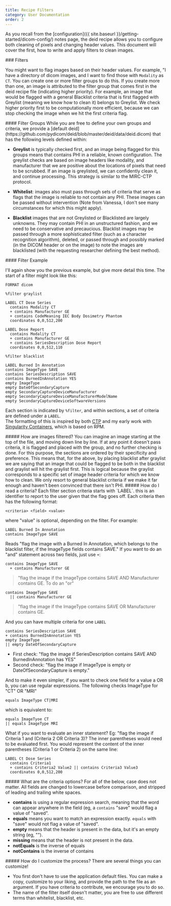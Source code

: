 ```yaml
---
title: Recipe Filters
category: User Documentation
order: 2
---
```


As you recall from the [configuration]({{ site.baseurl }}/getting-started/dicom-config/) 
notes page, the deid recipe allows you to configure both cleaning of pixels 
and changing header values. This document will cover the first, how to write
and apply filters to clean images.

<a id="filters">
### Filters

You might want to flag images based on their header values. For example, "I have a directory
of dicom images, and I want to find those with `Modality` as `CT`. You can create
one or more filter groups to do this. If you create more than one, an image is attributed 
to the filter group that comes first in the deid recipe file (indicating higher priority). 
For example, an image that would be flagged with a general Blacklist criteria that is first flagged with Greylist 
(meaning we know how to clean it) belongs to Greylist. We check higher priority 
first to be computationally more efficient, because we can stop checking the 
image when we hit the first criteria flag.

<a id="filter-groups">
#### Filter Groups
While you are free to define your own groups and criteria, we provide a [default deid](https://github.com/pydicom/deid/blob/master/deid/data/deid.dicom) that has the following levels defined within:

 - **Greylist** is typically checked first, and an image being flagged for this groups means that contains PHI in a reliable, known configuration. The greylist checks are based on image headers like modality, and manufacturer that we are positive about the locations of pixels that need to be scrubbed. If an image is greylisted, we can confidently clean it, and continue processing. This strategy is similar to the MIRC-CTP protocol.

 - **Whitelist**: images also must pass through sets of criteria that serve as flags that the image is reliable to not contain any PHI.  These images can be passed without intervention (Note from Vanessa, I don't see many circumstances for which this might apply).

 - **Blacklist** images that are not Greylisted or Blacklisted are largely unknowns. They may contain PHI in an unstructured fashion, and we need to be conservative and precaucious. Blacklist images may be passed through a more sophisticated filter (such as a character recognition algorithm), deleted, or passed through and possibly marked (in the DICOM header or on the image) to note the images are blacklisted (with the requesting researcher defining the best method).

<a id="filter-example">
#### Filter Example

I'll again show you the previous example, but give more detail this time. 
The start of a filter might look like this:

```
FORMAT dicom

%filter graylist

LABEL CT Dose Series
  contains Modality CT
  + contains Manufacturer GE
  + contains CodeMeaning IEC Body Dosimetry Phantom
  coordinates 0,0,512,200

LABEL Dose Report
  contains Modality CT
  + contains Manufacturer GE
  + contains SeriesDescription Dose Report
  coordinates 0,0,512,110

%filter blacklist

LABEL Burned In Annotation
contains ImageType SAVE
contains SeriesDescription SAVE
contains BurnedInAnnotation YES
empty ImageType
empty DateOfSecondaryCapture
empty SecondaryCaptureDeviceManufacturer
empty SecondaryCaptureDeviceManufacturerModelName
empty SecondaryCaptureDeviceSoftwareVersions
```

Each section is indicated by `%filter`, and within sections, a set of criteria are defined under a `LABEL`.  
The formatting of this is inspired by both [CTP](http://mircwiki.rsna.org/index.php?title=The_CTP_DICOM_Filter) 
and my early work with [Singularity Containers](https://sylabs.io/docs/), which is based on RPM.

<a id="how-are-images-filtered">
##### How are images filtered?
You can imagine an image starting at the top of the file, and moving down line by line. 
If at any point it doesn't pass criteria, it is flagged and placed with the group, 
and no further checking is done.  For this purpose, the sections are ordered by 
their specificity and preference. This means that, for the above, by placing 
blacklist after graylist we are saying that an image that could be flagged 
to be both in the blacklist and graylist will hit the graylist first. This is 
logical because the graylist corresponds to a specific set of image header 
criteria for which we know how to clean. We only resort to general blacklist 
criteria if we make it far enough and haven't been convinced that there isn't PHI.

<a id="how-do-i-read-a-criteria">
##### How do I read a criteria?
Each filter section criteria starts with `LABEL`. this is an identifier to 
report to the user given that the flag goes off. Each criteria then has the following format:

```
<criteria> <field> <value>
```
where "value" is optional, depending on the filter. For example:

```
LABEL Burned In Annotation
contains ImageType SAVE
```

Reads "flag the image with a Burned In Annotation, which belongs to the blacklist filter, 
if the ImageType fields contains SAVE." If you want to do an "and" statement across 
two fields, just use `+`:

```
contains ImageType SAVE
  + contains Manufacturer GE
```

> "flag the image if the ImageType contains SAVE AND Manufacturer contains GE. To do an "or"

```
contains ImageType SAVE
  || contains Manufacturer GE
```

> "flag the image if the ImageType contains SAVE OR Manufacturer contains GE.

And you can have multiple criteria for one `LABEL`

```
contains SeriesDescription SAVE
+ contains BurnedInAnnotation YES
empty ImageType
|| empty DateOfSecondaryCapture
```

 - First check: "flag the image if SeriesDescription contains SAVE AND BurnedInAnnotation has YES"
 - Second check: "flag the image if ImageType is empty or DateOfSecondaryCapture is empty."

And to make it even simpler, if you want to check one field for a value a OR b, 
you can use regular expressions. The following checks ImageType for "CT" OR "MRI"

```
equals ImageType CT|MRI
```

which is equivalent to:

```
equals ImageTyoe CT
|| equals ImageType MRI
```

What if you want to evaluate an inner statement? Eg: "flag the image if Criteria 1 and (Criteria 2 OR Criteria 3)? The inner parentheses would need to be evaluated first. You would represent the content of the inner parentheses (Criteria 1 or Criteria 2) on the same line:

```
LABEL Ct Dose Series
  contains Criteria1
  + contains Criteria2 Value2 || contains Criteria3 Value3
  coordinates 0,0,512,200
```

<a id="what-are-the-criteria-options">
##### What are the criteria options?
For all of the below, case does not matter. All fields are changed to lowercase before comparison, and stripped of leading and trailing white spaces.

 - **contains** is using a regular expression search, meaning that the word can appear anywhere in the field (eg, a `contains` "save" would flag a value of "saved".
 - **equals** means you want to match an expression exactly. `equals` with "save" would not flag a value of "saved".
 - **empty** means that the header is present in the data, but it's an empty string (eg, ""). 
 - **missing** means that the header is not present in the data.
 - **notEquals** is the inverse of equals
 - **notContains** is the inverse of contains

<a id="how-do-i-customize-the-process">
##### How do I customize the process?
There are several things you can customize! 

- You first don't have to use the application default files. You can make a copy, customize to your liking, and provide the path to the file as an argument. If you have criteria to contribute, we encourage you to do so.
- The name of the filter itself doesn't matter, you are free to use different terms than whitelist, blacklist, etc.
